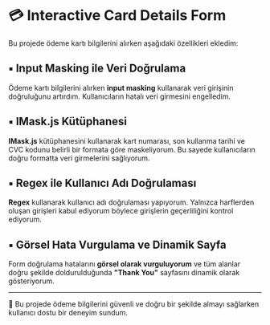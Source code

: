 # 💳 Interactive Card Details Form

Bu projede ödeme kartı bilgilerini alırken aşağıdaki özellikleri ekledim:

## ▪️ Input Masking ile Veri Doğrulama
Ödeme kartı bilgilerini alırken **input masking** kullanarak veri girişinin doğruluğunu artırdım. Kullanıcıların hatalı veri girmesini engelledim.

## ▪️ IMask.js Kütüphanesi
**IMask.js** kütüphanesini kullanarak kart numarası, son kullanma tarihi ve CVC kodunu belirli bir formata göre maskeliyorum. Bu sayede kullanıcıların doğru formatta veri girmelerini sağlıyorum.

## ▪️ Regex ile Kullanıcı Adı Doğrulaması
**Regex** kullanarak kullanıcı adı doğrulaması yapıyorum. Yalnızca harflerden oluşan girişleri kabul ediyorum böylece girişlerin geçerliliğini kontrol ediyorum.

## ▪️ Görsel Hata Vurgulama ve Dinamik Sayfa
Form doğrulama hatalarını **görsel olarak vurguluyorum** ve tüm alanlar doğru şekilde doldurulduğunda **"Thank You"** sayfasını dinamik olarak gösteriyorum.

---

🚀 Bu projede ödeme bilgilerini güvenli ve doğru bir şekilde almayı sağlarken kullanıcı dostu bir deneyim sundum.
